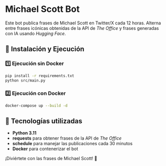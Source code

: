 # Michael Scott Bot

Este bot publica frases de Michael Scott en Twitter/X cada 12 horas. Alterna entre frases icónicas obtenidas de la API de *The Office* y frases generadas con IA usando *Hugging Face*.

## 🔹 Instalación y Ejecución

### 1️⃣ **Ejecución sin Docker**
```sh
pip install -r requirements.txt
python src/main.py
```

### 2️⃣ **Ejecución con Docker**
```sh
docker-compose up --build -d
```

## 🔹 Tecnologías utilizadas
- **Python 3.11**
- **requests** para obtener frases de la API de *The Office*
- **schedule** para manejar las publicaciones cada 30 minutos
- **Docker** para contenerizar el bot

¡Diviértete con las frases de Michael Scott! 🎉
